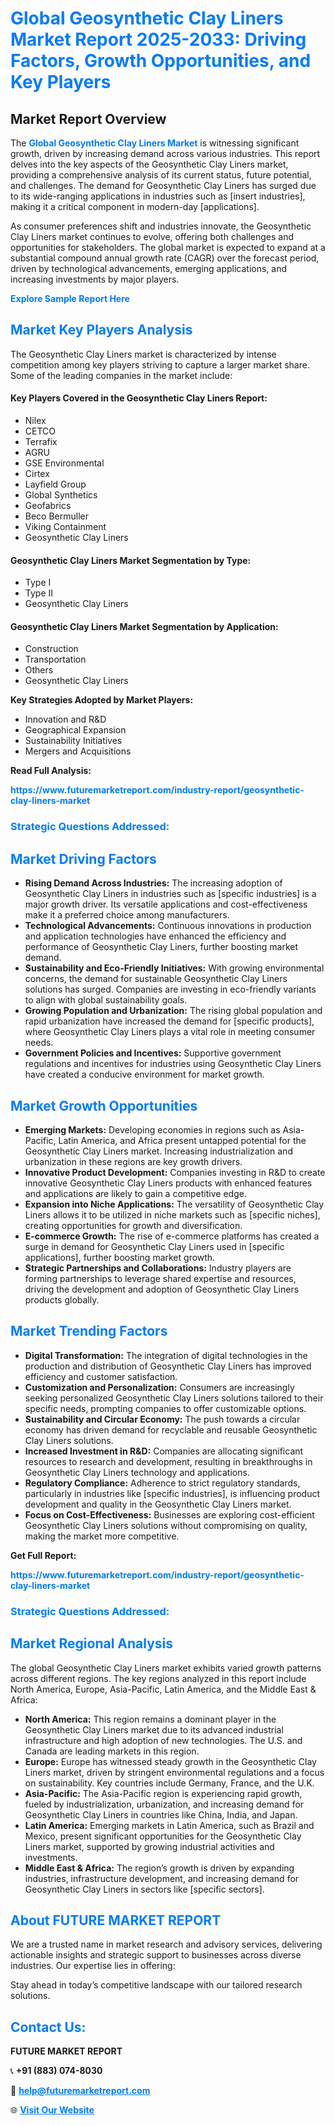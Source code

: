 <h1 style="color: #007BFF;">Global Geosynthetic Clay Liners Market Report 2025-2033: Driving Factors, Growth Opportunities, and Key Players</h1>

<section id="overview">
<h2>Market Report Overview</h2>
<p>The <a href="https://www.futuremarketreport.com/industry-report/geosynthetic-clay-liners-market" style="color: #007BFF; text-decoration: none;"><strong>Global Geosynthetic Clay Liners Market</strong></a> is witnessing significant growth, driven by increasing demand across various industries. This report delves into the key aspects of the Geosynthetic Clay Liners market, providing a comprehensive analysis of its current status, future potential, and challenges. The demand for Geosynthetic Clay Liners has surged due to its wide-ranging applications in industries such as [insert industries], making it a critical component in modern-day [applications].</p>
<p>As consumer preferences shift and industries innovate, the Geosynthetic Clay Liners market continues to evolve, offering both challenges and opportunities for stakeholders. The global market is expected to expand at a substantial compound annual growth rate (CAGR) over the forecast period, driven by technological advancements, emerging applications, and increasing investments by major players.</p>
</section>

<section id="overview">
<p><a href="https://www.futuremarketreport.com/request-sample/reportId=61731" style="color: #007BFF; text-decoration: none;"><strong>Explore Sample Report Here</strong></a></p>
</section>

<section id="key-players">
<h2 style="color: #007BFF;">Market Key Players Analysis</h2>
<p>The Geosynthetic Clay Liners market is characterized by intense competition among key players striving to capture a larger market share. Some of the leading companies in the market include:</p>
<h4>Key Players Covered in the Geosynthetic Clay Liners Report:</h4>
<ul><li>Nilex</li><li>CETCO</li><li>Terrafix</li><li>AGRU</li><li>GSE Environmental</li><li>Cirtex</li><li>Layfield Group</li><li>Global Synthetics</li><li>Geofabrics</li><li>Beco Bermuller</li><li>Viking Containment</li><li>Geosynthetic Clay Liners</li></ul>
<h4>Geosynthetic Clay Liners Market Segmentation by Type:</h4>
<ul><li>Type I</li><li>Type II</li><li>Geosynthetic Clay Liners</li></ul>

<h4>Geosynthetic Clay Liners Market Segmentation by Application:</h4>
<ul><li>Construction</li><li>Transportation</li><li>Others</li><li>Geosynthetic Clay Liners</li></ul>
<p><strong>Key Strategies Adopted by Market Players:</strong></p>
<ul>
<li>Innovation and R&D</li>
<li>Geographical Expansion</li>
<li>Sustainability Initiatives</li>
<li>Mergers and Acquisitions</li>
</ul>
</section>

<section>
<p><strong>Read Full Analysis: </strong></p><a href="https://www.futuremarketreport.com/industry-report/geosynthetic-clay-liners-market" style="color: #007BFF; text-decoration: none;"><strong>https://www.futuremarketreport.com/industry-report/geosynthetic-clay-liners-market</strong></a>
<h3 style="color: #007BFF;">Strategic Questions Addressed:</h3>
</section>

<section id="driving-factors">
<h2 style="color: #007BFF;">Market Driving Factors</h2>
<ul>
<li><strong>Rising Demand Across Industries:</strong> The increasing adoption of Geosynthetic Clay Liners in industries such as [specific industries] is a major growth driver. Its versatile applications and cost-effectiveness make it a preferred choice among manufacturers.</li>
<li><strong>Technological Advancements:</strong> Continuous innovations in production and application technologies have enhanced the efficiency and performance of Geosynthetic Clay Liners, further boosting market demand.</li>
<li><strong>Sustainability and Eco-Friendly Initiatives:</strong> With growing environmental concerns, the demand for sustainable Geosynthetic Clay Liners solutions has surged. Companies are investing in eco-friendly variants to align with global sustainability goals.</li>
<li><strong>Growing Population and Urbanization:</strong> The rising global population and rapid urbanization have increased the demand for [specific products], where Geosynthetic Clay Liners plays a vital role in meeting consumer needs.</li>
<li><strong>Government Policies and Incentives:</strong> Supportive government regulations and incentives for industries using Geosynthetic Clay Liners have created a conducive environment for market growth.</li>
</ul>
</section>

<section id="growth-opportunities">
<h2 style="color: #007BFF;">Market Growth Opportunities</h2>
<ul>
<li><strong>Emerging Markets:</strong> Developing economies in regions such as Asia-Pacific, Latin America, and Africa present untapped potential for the Geosynthetic Clay Liners market. Increasing industrialization and urbanization in these regions are key growth drivers.</li>
<li><strong>Innovative Product Development:</strong> Companies investing in R&D to create innovative Geosynthetic Clay Liners products with enhanced features and applications are likely to gain a competitive edge.</li>
<li><strong>Expansion into Niche Applications:</strong> The versatility of Geosynthetic Clay Liners allows it to be utilized in niche markets such as [specific niches], creating opportunities for growth and diversification.</li>
<li><strong>E-commerce Growth:</strong> The rise of e-commerce platforms has created a surge in demand for Geosynthetic Clay Liners used in [specific applications], further boosting market growth.</li>
<li><strong>Strategic Partnerships and Collaborations:</strong> Industry players are forming partnerships to leverage shared expertise and resources, driving the development and adoption of Geosynthetic Clay Liners products globally.</li>
</ul>
</section>

<section id="trending-factors">
<h2 style="color: #007BFF;">Market Trending Factors</h2>
<ul>
<li><strong>Digital Transformation:</strong> The integration of digital technologies in the production and distribution of Geosynthetic Clay Liners has improved efficiency and customer satisfaction.</li>
<li><strong>Customization and Personalization:</strong> Consumers are increasingly seeking personalized Geosynthetic Clay Liners solutions tailored to their specific needs, prompting companies to offer customizable options.</li>
<li><strong>Sustainability and Circular Economy:</strong> The push towards a circular economy has driven demand for recyclable and reusable Geosynthetic Clay Liners solutions.</li>
<li><strong>Increased Investment in R&D:</strong> Companies are allocating significant resources to research and development, resulting in breakthroughs in Geosynthetic Clay Liners technology and applications.</li>
<li><strong>Regulatory Compliance:</strong> Adherence to strict regulatory standards, particularly in industries like [specific industries], is influencing product development and quality in the Geosynthetic Clay Liners market.</li>
<li><strong>Focus on Cost-Effectiveness:</strong> Businesses are exploring cost-efficient Geosynthetic Clay Liners solutions without compromising on quality, making the market more competitive.</li>
</ul>
</section>

<section>
<p><strong>Get Full Report: </strong></p><a href="https://www.futuremarketreport.com/industry-report/geosynthetic-clay-liners-market" style="color: #007BFF; text-decoration: none;"><strong>https://www.futuremarketreport.com/industry-report/geosynthetic-clay-liners-market</strong></a>
<h3 style="color: #007BFF;">Strategic Questions Addressed:</h3>
</section>


<section id="regional-analysis">
<h2 style="color: #007BFF;">Market Regional Analysis</h2>
<p>The global Geosynthetic Clay Liners market exhibits varied growth patterns across different regions. The key regions analyzed in this report include North America, Europe, Asia-Pacific, Latin America, and the Middle East & Africa:</p>
<ul>
<li><strong>North America:</strong> This region remains a dominant player in the Geosynthetic Clay Liners market due to its advanced industrial infrastructure and high adoption of new technologies. The U.S. and Canada are leading markets in this region.</li>
<li><strong>Europe:</strong> Europe has witnessed steady growth in the Geosynthetic Clay Liners market, driven by stringent environmental regulations and a focus on sustainability. Key countries include Germany, France, and the U.K.</li>
<li><strong>Asia-Pacific:</strong> The Asia-Pacific region is experiencing rapid growth, fueled by industrialization, urbanization, and increasing demand for Geosynthetic Clay Liners in countries like China, India, and Japan.</li>
<li><strong>Latin America:</strong> Emerging markets in Latin America, such as Brazil and Mexico, present significant opportunities for the Geosynthetic Clay Liners market, supported by growing industrial activities and investments.</li>
<li><strong>Middle East & Africa:</strong> The region’s growth is driven by expanding industries, infrastructure development, and increasing demand for Geosynthetic Clay Liners in sectors like [specific sectors].</li>
</ul>
</section>

<footer>
<h2 style="color: #007BFF;">About FUTURE MARKET REPORT</h2>
<p>We are a trusted name in market research and advisory services, delivering actionable insights and strategic support to businesses across diverse industries. Our expertise lies in offering:</p>

<p>Stay ahead in today’s competitive landscape with our tailored research solutions.</p>

<h2 style="color: #007BFF;">Contact Us:</h2>
<p><strong>FUTURE MARKET REPORT</strong></p>
<p>📞 <strong>+91 (883) 074-8030</strong></p>
<p>📧 <strong><a href="mailto:help@futuremarketreport.com" style="color: #007BFF;">help@futuremarketreport.com</a></strong></p>
<p>🌐 <strong><a href="https://www.futuremarketreport.com/" style="color: #007BFF;">Visit Our Website</a></strong></p>
</footer>